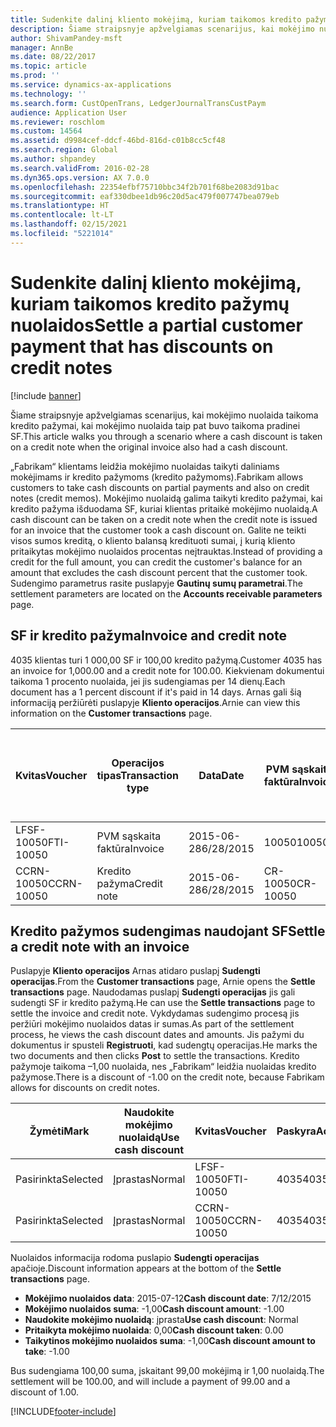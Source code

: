 ```yaml
---
title: Sudenkite dalinį kliento mokėjimą, kuriam taikomos kredito pažymų nuolaidos
description: Šiame straipsnyje apžvelgiamas scenarijus, kai mokėjimo nuolaida taikoma kredito pažymai, kai mokėjimo nuolaida taip pat buvo taikoma pradinei SF.
author: ShivamPandey-msft
manager: AnnBe
ms.date: 08/22/2017
ms.topic: article
ms.prod: ''
ms.service: dynamics-ax-applications
ms.technology: ''
ms.search.form: CustOpenTrans, LedgerJournalTransCustPaym
audience: Application User
ms.reviewer: roschlom
ms.custom: 14564
ms.assetid: d9984cef-ddcf-46bd-816d-c01b8cc5cf48
ms.search.region: Global
ms.author: shpandey
ms.search.validFrom: 2016-02-28
ms.dyn365.ops.version: AX 7.0.0
ms.openlocfilehash: 22354efbf75710bbc34f2b701f68be2083d91bac
ms.sourcegitcommit: eaf330dbee1db96c20d5ac479f007747bea079eb
ms.translationtype: HT
ms.contentlocale: lt-LT
ms.lasthandoff: 02/15/2021
ms.locfileid: "5221014"
---
```

# <a name="settle-a-partial-customer-payment-that-has-discounts-on-credit-notes"></a><span data-ttu-id="bd739-103">Sudenkite dalinį kliento mokėjimą, kuriam taikomos kredito pažymų nuolaidos</span><span class="sxs-lookup"><span data-stu-id="bd739-103">Settle a partial customer payment that has discounts on credit notes</span></span>

[!include [banner](../includes/banner.md)]

<span data-ttu-id="bd739-104">Šiame straipsnyje apžvelgiamas scenarijus, kai mokėjimo nuolaida taikoma kredito pažymai, kai mokėjimo nuolaida taip pat buvo taikoma pradinei SF.</span><span class="sxs-lookup"><span data-stu-id="bd739-104">This article walks you through a scenario where a cash discount is taken on a credit note when the original invoice also had a cash discount.</span></span> 

<span data-ttu-id="bd739-105">„Fabrikam“ klientams leidžia mokėjimo nuolaidas taikyti daliniams mokėjimams ir kredito pažymoms (kredito pažymoms).</span><span class="sxs-lookup"><span data-stu-id="bd739-105">Fabrikam allows customers to take cash discounts on partial payments and also on credit notes (credit memos).</span></span> <span data-ttu-id="bd739-106">Mokėjimo nuolaidą galima taikyti kredito pažymai, kai kredito pažyma išduodama SF, kuriai klientas pritaikė mokėjimo nuolaidą.</span><span class="sxs-lookup"><span data-stu-id="bd739-106">A cash discount can be taken on a credit note when the credit note is issued for an invoice that the customer took a cash discount on.</span></span> <span data-ttu-id="bd739-107">Galite ne teikti visos sumos kreditą, o kliento balansą kredituoti sumai, į kurią kliento pritaikytas mokėjimo nuolaidos procentas neįtrauktas.</span><span class="sxs-lookup"><span data-stu-id="bd739-107">Instead of providing a credit for the full amount, you can credit the customer's balance for an amount that excludes the cash discount percent that the customer took.</span></span> <span data-ttu-id="bd739-108">Sudengimo parametrus rasite puslapyje **Gautinų sumų parametrai**.</span><span class="sxs-lookup"><span data-stu-id="bd739-108">The settlement parameters are located on the **Accounts receivable parameters** page.</span></span>

## <a name="invoice-and-credit-note"></a><span data-ttu-id="bd739-109">SF ir kredito pažyma</span><span class="sxs-lookup"><span data-stu-id="bd739-109">Invoice and credit note</span></span>
<span data-ttu-id="bd739-110">4035 klientas turi 1 000,00 SF ir 100,00 kredito pažymą.</span><span class="sxs-lookup"><span data-stu-id="bd739-110">Customer 4035 has an invoice for 1,000.00 and a credit note for 100.00.</span></span> <span data-ttu-id="bd739-111">Kiekvienam dokumentui taikoma 1 procento nuolaida, jei jis sudengiamas per 14 dienų.</span><span class="sxs-lookup"><span data-stu-id="bd739-111">Each document has a 1 percent discount if it's paid in 14 days.</span></span> <span data-ttu-id="bd739-112">Arnas gali šią informaciją peržiūrėti puslapyje **Kliento operacijos**.</span><span class="sxs-lookup"><span data-stu-id="bd739-112">Arnie can view this information on the **Customer transactions** page.</span></span>

| <span data-ttu-id="bd739-113">Kvitas</span><span class="sxs-lookup"><span data-stu-id="bd739-113">Voucher</span></span>    | <span data-ttu-id="bd739-114">Operacijos tipas</span><span class="sxs-lookup"><span data-stu-id="bd739-114">Transaction type</span></span> | <span data-ttu-id="bd739-115">Data</span><span class="sxs-lookup"><span data-stu-id="bd739-115">Date</span></span>      | <span data-ttu-id="bd739-116">PVM sąskaita faktūra</span><span class="sxs-lookup"><span data-stu-id="bd739-116">Invoice</span></span>  | <span data-ttu-id="bd739-117">Operacijos valiutos debeto suma</span><span class="sxs-lookup"><span data-stu-id="bd739-117">Amount in transaction currency debit</span></span> | <span data-ttu-id="bd739-118">Operacijos valiutos kredito suma</span><span class="sxs-lookup"><span data-stu-id="bd739-118">Amount in transaction currency credit</span></span> | <span data-ttu-id="bd739-119">Likutis</span><span class="sxs-lookup"><span data-stu-id="bd739-119">Balance</span></span>  | <span data-ttu-id="bd739-120">Valiuta</span><span class="sxs-lookup"><span data-stu-id="bd739-120">Currency</span></span> |
|------------|------------------|-----------|----------|--------------------------------------|---------------------------------------|----------|----------|
| <span data-ttu-id="bd739-121">LFSF-10050</span><span class="sxs-lookup"><span data-stu-id="bd739-121">FTI-10050</span></span>  | <span data-ttu-id="bd739-122">PVM sąskaita faktūra</span><span class="sxs-lookup"><span data-stu-id="bd739-122">Invoice</span></span>          | <span data-ttu-id="bd739-123">2015-06-28</span><span class="sxs-lookup"><span data-stu-id="bd739-123">6/28/2015</span></span> | <span data-ttu-id="bd739-124">10050</span><span class="sxs-lookup"><span data-stu-id="bd739-124">10050</span></span>    | <span data-ttu-id="bd739-125">1000,00</span><span class="sxs-lookup"><span data-stu-id="bd739-125">1,000.00</span></span>                             |                                       | <span data-ttu-id="bd739-126">1000,00</span><span class="sxs-lookup"><span data-stu-id="bd739-126">1,000.00</span></span> | <span data-ttu-id="bd739-127">USD</span><span class="sxs-lookup"><span data-stu-id="bd739-127">USD</span></span>      |
| <span data-ttu-id="bd739-128">CCRN-10050</span><span class="sxs-lookup"><span data-stu-id="bd739-128">CCRN-10050</span></span> | <span data-ttu-id="bd739-129">Kredito pažyma</span><span class="sxs-lookup"><span data-stu-id="bd739-129">Credit note</span></span>      | <span data-ttu-id="bd739-130">2015-06-28</span><span class="sxs-lookup"><span data-stu-id="bd739-130">6/28/2015</span></span> | <span data-ttu-id="bd739-131">CR-10050</span><span class="sxs-lookup"><span data-stu-id="bd739-131">CR-10050</span></span> |                                      | <span data-ttu-id="bd739-132">100,00</span><span class="sxs-lookup"><span data-stu-id="bd739-132">100.00</span></span>                                | <span data-ttu-id="bd739-133">-100.00</span><span class="sxs-lookup"><span data-stu-id="bd739-133">-100.00</span></span>  | <span data-ttu-id="bd739-134">USD</span><span class="sxs-lookup"><span data-stu-id="bd739-134">USD</span></span>      |

## <a name="settle-a-credit-note-with-an-invoice"></a><span data-ttu-id="bd739-135">Kredito pažymos sudengimas naudojant SF</span><span class="sxs-lookup"><span data-stu-id="bd739-135">Settle a credit note with an invoice</span></span>
<span data-ttu-id="bd739-136">Puslapyje **Kliento operacijos** Arnas atidaro puslapį **Sudengti operacijas**.</span><span class="sxs-lookup"><span data-stu-id="bd739-136">From the **Customer transactions** page, Arnie opens the **Settle transactions** page.</span></span> <span data-ttu-id="bd739-137">Naudodamas puslapį **Sudengti operacijas** jis gali sudengti SF ir kredito pažymą.</span><span class="sxs-lookup"><span data-stu-id="bd739-137">He can use the **Settle transactions** page to settle the invoice and credit note.</span></span> <span data-ttu-id="bd739-138">Vykdydamas sudengimo procesą jis peržiūri mokėjimo nuolaidos datas ir sumas.</span><span class="sxs-lookup"><span data-stu-id="bd739-138">As part of the settlement process, he views the cash discount dates and amounts.</span></span> <span data-ttu-id="bd739-139">Jis pažymi du dokumentus ir spusteli **Registruoti**, kad sudengtų operacijas.</span><span class="sxs-lookup"><span data-stu-id="bd739-139">He marks the two documents and then clicks **Post** to settle the transactions.</span></span> <span data-ttu-id="bd739-140">Kredito pažymoje taikoma –1,00 nuolaida, nes „Fabrikam“ leidžia nuolaidas kredito pažymose.</span><span class="sxs-lookup"><span data-stu-id="bd739-140">There is a discount of -1.00 on the credit note, because Fabrikam allows for discounts on credit notes.</span></span>

| <span data-ttu-id="bd739-141">Žymėti</span><span class="sxs-lookup"><span data-stu-id="bd739-141">Mark</span></span>     | <span data-ttu-id="bd739-142">Naudokite mokėjimo nuolaidą</span><span class="sxs-lookup"><span data-stu-id="bd739-142">Use cash discount</span></span> | <span data-ttu-id="bd739-143">Kvitas</span><span class="sxs-lookup"><span data-stu-id="bd739-143">Voucher</span></span>    | <span data-ttu-id="bd739-144">Paskyra</span><span class="sxs-lookup"><span data-stu-id="bd739-144">Account</span></span> | <span data-ttu-id="bd739-145">Data</span><span class="sxs-lookup"><span data-stu-id="bd739-145">Date</span></span>      | <span data-ttu-id="bd739-146">Terminas</span><span class="sxs-lookup"><span data-stu-id="bd739-146">Due date</span></span>  | <span data-ttu-id="bd739-147">PVM sąskaita faktūra</span><span class="sxs-lookup"><span data-stu-id="bd739-147">Invoice</span></span>  | <span data-ttu-id="bd739-148">Suma operacijos valiuta</span><span class="sxs-lookup"><span data-stu-id="bd739-148">Amount in transaction currency</span></span> | <span data-ttu-id="bd739-149">Valiuta</span><span class="sxs-lookup"><span data-stu-id="bd739-149">Currency</span></span> | <span data-ttu-id="bd739-150">Sudengtina suma</span><span class="sxs-lookup"><span data-stu-id="bd739-150">Amount to settle</span></span> |
|----------|-------------------|------------|---------|-----------|-----------|----------|--------------------------------|----------|------------------|
| <span data-ttu-id="bd739-151">Pasirinkta</span><span class="sxs-lookup"><span data-stu-id="bd739-151">Selected</span></span> | <span data-ttu-id="bd739-152">Įprastas</span><span class="sxs-lookup"><span data-stu-id="bd739-152">Normal</span></span>            | <span data-ttu-id="bd739-153">LFSF-10050</span><span class="sxs-lookup"><span data-stu-id="bd739-153">FTI-10050</span></span>  | <span data-ttu-id="bd739-154">4035</span><span class="sxs-lookup"><span data-stu-id="bd739-154">4035</span></span>    | <span data-ttu-id="bd739-155">2015-06-28</span><span class="sxs-lookup"><span data-stu-id="bd739-155">6/28/2015</span></span> | <span data-ttu-id="bd739-156">2015-07-28</span><span class="sxs-lookup"><span data-stu-id="bd739-156">7/28/2015</span></span> | <span data-ttu-id="bd739-157">10050</span><span class="sxs-lookup"><span data-stu-id="bd739-157">10050</span></span>    | <span data-ttu-id="bd739-158">1000,00</span><span class="sxs-lookup"><span data-stu-id="bd739-158">1,000.00</span></span>                       | <span data-ttu-id="bd739-159">USD</span><span class="sxs-lookup"><span data-stu-id="bd739-159">USD</span></span>      | <span data-ttu-id="bd739-160">990,00</span><span class="sxs-lookup"><span data-stu-id="bd739-160">990.00</span></span>           |
| <span data-ttu-id="bd739-161">Pasirinkta</span><span class="sxs-lookup"><span data-stu-id="bd739-161">Selected</span></span> | <span data-ttu-id="bd739-162">Įprastas</span><span class="sxs-lookup"><span data-stu-id="bd739-162">Normal</span></span>            | <span data-ttu-id="bd739-163">CCRN-10050</span><span class="sxs-lookup"><span data-stu-id="bd739-163">CCRN-10050</span></span> | <span data-ttu-id="bd739-164">4035</span><span class="sxs-lookup"><span data-stu-id="bd739-164">4035</span></span>    | <span data-ttu-id="bd739-165">2015-06-28</span><span class="sxs-lookup"><span data-stu-id="bd739-165">6/28/2015</span></span> | <span data-ttu-id="bd739-166">2015-07-28</span><span class="sxs-lookup"><span data-stu-id="bd739-166">7/28/2015</span></span> | <span data-ttu-id="bd739-167">CR-10050</span><span class="sxs-lookup"><span data-stu-id="bd739-167">CR-10050</span></span> | <span data-ttu-id="bd739-168">-100.00</span><span class="sxs-lookup"><span data-stu-id="bd739-168">-100.00</span></span>                        | <span data-ttu-id="bd739-169">USD</span><span class="sxs-lookup"><span data-stu-id="bd739-169">USD</span></span>      | <span data-ttu-id="bd739-170">–99,00</span><span class="sxs-lookup"><span data-stu-id="bd739-170">-99.00</span></span>           |

<span data-ttu-id="bd739-171">Nuolaidos informacija rodoma puslapio **Sudengti operacijas** apačioje.</span><span class="sxs-lookup"><span data-stu-id="bd739-171">Discount information appears at the bottom of the **Settle transactions** page.</span></span>

- <span data-ttu-id="bd739-172">**Mokėjimo nuolaidos data**: 2015-07-12</span><span class="sxs-lookup"><span data-stu-id="bd739-172">**Cash discount date**: 7/12/2015</span></span> 
- <span data-ttu-id="bd739-173">**Mokėjimo nuolaidos suma**: -1,00</span><span class="sxs-lookup"><span data-stu-id="bd739-173">**Cash discount amount**: -1.00</span></span>     
- <span data-ttu-id="bd739-174">**Naudokite mokėjimo nuolaidą**: įprasta</span><span class="sxs-lookup"><span data-stu-id="bd739-174">**Use cash discount**: Normal</span></span>    
- <span data-ttu-id="bd739-175">**Pritaikyta mokėjimo nuolaida**: 0,00</span><span class="sxs-lookup"><span data-stu-id="bd739-175">**Cash discount taken**: 0.00</span></span>      
- <span data-ttu-id="bd739-176">**Taikytinos mokėjimo nuolaidos suma**: -1,00</span><span class="sxs-lookup"><span data-stu-id="bd739-176">**Cash discount amount to take**: -1.00</span></span>     

<span data-ttu-id="bd739-177">Bus sudengiama 100,00 suma, įskaitant 99,00 mokėjimą ir 1,00 nuolaidą.</span><span class="sxs-lookup"><span data-stu-id="bd739-177">The settlement will be 100.00, and will include a payment of 99.00 and a discount of 1.00.</span></span>





[!INCLUDE[footer-include](../../includes/footer-banner.md)]